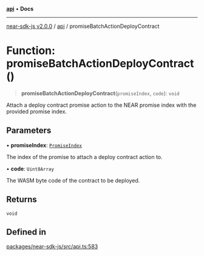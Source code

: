 [**api**](../README.md) • **Docs**

***

[near-sdk-js v2.0.0](../../packages.md) / [api](../README.md) / promiseBatchActionDeployContract

# Function: promiseBatchActionDeployContract()

> **promiseBatchActionDeployContract**(`promiseIndex`, `code`): `void`

Attach a deploy contract promise action to the NEAR promise index with the provided promise index.

## Parameters

• **promiseIndex**: [`PromiseIndex`](../../utils/type-aliases/PromiseIndex.md)

The index of the promise to attach a deploy contract action to.

• **code**: `Uint8Array`

The WASM byte code of the contract to be deployed.

## Returns

`void`

## Defined in

[packages/near-sdk-js/src/api.ts:583](https://github.com/dim-daskalov/near-sdk-js/blob/cf610b7475ae1e74bbe6227c6e21559649e3c5c3/packages/near-sdk-js/src/api.ts#L583)
